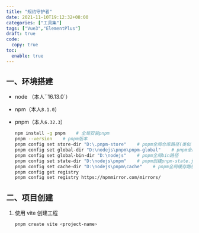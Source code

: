```yaml
---
title: "规约守护者"
date: 2021-11-10T19:12:32+08:00
categories: ["工具集"]
tags: ["Vue3","ElementPlus"]
draft: true
code:
  copy: true
toc:
  enable: true
---
```


## 一、环境搭建

- node （本人``16.13.0`）

- npm（本人`8.1.0`）

- pnpm（本人`6.32.3`）

  ```sh
  npm install -g pnpm    # 全局安装pnpm
  pnpm --version    # pnpm版本
  pnpm config set store-dir "D:\.pnpm-store"    # pnpm全局仓库路径(类似 .git 仓库)
  pnpm config set global-dir "D:\nodejs\pnpm\pnpm-global"    # pnpm全局安装路径
  pnpm config set global-bin-dir "D:\nodejs"    # pnpm全局bin路径
  pnpm config set state-dir "D:\nodejs\pnpm"    # pnpm创建pnpm-state.json文件的目录
  pnpm config set cache-dir "D:\nodejs\pnpm\cache"    # pnpm全局缓存路径
  pnpm config get registry
  pnpm config set registry https://npmmirror.com/mirrors/
  ```

## 二、项目创建

1. 使用 vite 创建工程

   ```sh
   pnpm create vite <project-name>
   ```

   